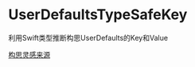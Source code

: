 # UserDefaultsTypeSafeKey
利用Swift类型推断构思UserDefaults的Key和Value



[构思灵感来源](https://danieltull.co.uk//blog/2019/10/09/type-safe-user-defaults/)

